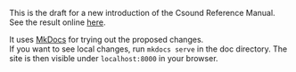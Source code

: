 This is the draft for a new introduction of the Csound Reference Manual.  
See the result online [here](https://joachimheintz.github.io/CS7_Manual/).

It uses [MkDocs](https://www.mkdocs.org/) for trying out the proposed changes.  
If you want to see local changes, run `mkdocs serve` in the doc directory. The site is then visible under `localhost:8000` in your browser.
